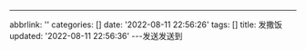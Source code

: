 ---
abbrlink: ''
categories: []
date: '2022-08-11 22:56:26'
tags: []
title: 发撒饭
updated: '2022-08-11 22:56:36'
---发送发送到
